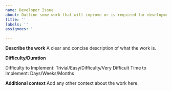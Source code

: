 ```yaml
---
name: Developer Issue
about: Outline some work that will improve or is required for development.
title: ''
labels: ''
assignees: ''

---
```


**Describe the work**
A clear and concise description of what the work is.

**Difficulty/Duration**

Difficulty to Implement: Trivial/Easy/Difficulty/Very Difficult
Time to Implement: Days/Weeks/Months

**Additional context**
Add any other context about the work here.
